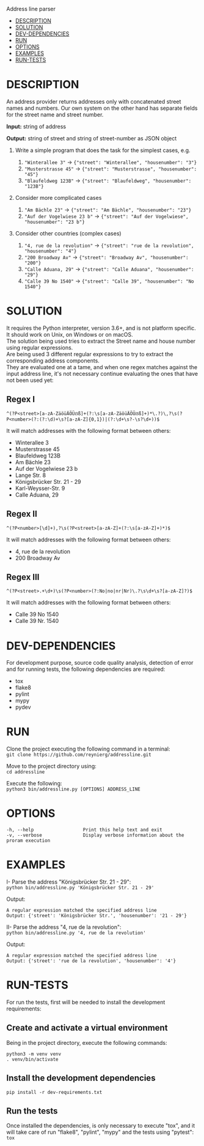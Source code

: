 Address line parser

- [DESCRIPTION](#description)
- [SOLUTION](#solution)
- [DEV-DEPENDENCIES](#dev-dependencies)  
- [RUN](#run)
- [OPTIONS](#options)
- [EXAMPLES](#examples)
- [RUN-TESTS](#run-tests)

# DESCRIPTION

An address provider returns addresses only with concatenated street names and numbers. Our own system on the other hand has separate fields for the street name and street number.

**Input:** string of address

**Output:** string of street and string of street-number as JSON object

1. Write a simple program that does the task for the simplest cases, e.g.
   1. `"Winterallee 3"` -> `{"street": "Winterallee", "housenumber": "3"}`
   1. `"Musterstrasse 45"` -> `{"street": "Musterstrasse", "housenumber": "45"}`
   1. `"Blaufeldweg 123B"` -> `{"street": "Blaufeldweg", "housenumber": "123B"}`

2. Consider more complicated cases
   1. `"Am Bächle 23"` -> `{"street": "Am Bächle", "housenumber": "23"}`
   1. `"Auf der Vogelwiese 23 b"` -> `{"street": "Auf der Vogelwiese", "housenumber": "23 b"}`

3. Consider other countries (complex cases)
   1. `"4, rue de la revolution"` -> `{"street": "rue de la revolution", "housenumber": "4"}`
   1. `"200 Broadway Av"` -> `{"street": "Broadway Av", "housenumber": "200"}`
   1. `"Calle Aduana, 29"` -> `{"street": "Calle Aduana", "housenumber": "29"}`
   1. `"Calle 39 No 1540"` -> `{"street": "Calle 39", "housenumber": "No 1540"}`

# SOLUTION

It requires the Python interpreter, version 3.6+, and is not platform specific. It should work on Unix, 
on Windows or on macOS.\
The solution being used tries to extract the Street name and house number using regular expressions.\
Are being used 3 different regular expressions to try to extract the corresponding address components.\
They are evaluated one at a tame, and when one regex matches against the input address line, it's not necessary 
continue evaluating the ones that have not been used yet:

## Regex I

`^(?P<street>[a-zA-ZäöüÄÖÜẞß]+(?:\s[a-zA-ZäöüÄÖÜẞß]+)*\.?)\,?\s(?P<number>(?:(?:\d)+\s?[a-zA-Z]{0,1})|(?:\d+\s?-\s?\d+))$`

It will match addresses with the following format between others:
- Winterallee 3
- Musterstrasse 45
- Blaufeldweg 123B
- Am Bächle 23
- Auf der Vogelwiese 23 b
- Lange Str. 8
- Königsbrücker Str. 21 - 29
- Karl-Weysser-Str. 9
- Calle Aduana, 29

## Regex II

`^(?P<number>[\d]+),?\s(?P<street>[a-zA-Z]+(?:\s[a-zA-Z]+)*)$`

It will match addresses with the following format between others:
- 4, rue de la revolution
- 200 Broadway Av

## Regex III

`^(?P<street>.+\d+)\s(?P<number>(?:No|no|nr|Nr)\.?\s\d+\s?[a-zA-Z]?)$`

It will match addresses with the following format between others:
- Calle 39 No 1540
- Calle 39 Nr. 1540  

# DEV-DEPENDENCIES

For development purpose, source code quality analysis, detection of error and for running tests, 
the following dependencies are required:

- tox
- flake8
- pylint
- mypy
- pydev

# RUN
Clone the project executing the following command in a terminal:\
`git clone https://github.com/reynierg/addressline.git`

Move to the project directory using:\
`cd addressline`

Execute the following:\
`python3 bin/addressline.py [OPTIONS] ADDRESS_LINE`

# OPTIONS
    -h, --help                  Print this help text and exit
    -v, --verbose               Display verbose information about the proram execution

# EXAMPLES
I- Parse the address "Königsbrücker Str. 21 - 29":\
`python bin/addressline.py 'Königsbrücker Str. 21 - 29'`
  
Output:
```
A regular expression matched the specified address line
Output: {'street': 'Königsbrücker Str.', 'housenumber': '21 - 29'}
```

II- Parse the address "4, rue de la revolution":\
`python bin/addressline.py '4, rue de la revolution'`
  
Output:
```
A regular expression matched the specified address line
Output: {'street': 'rue de la revolution', 'housenumber': '4'}
```

# RUN-TESTS

For run the tests, first will be needed to install the development requirements:
## Create and activate a virtual environment
Being in the project directory, execute the following commands:
```
python3 -m venv venv
. venv/bin/activate
```

## Install the development dependencies
`pip install -r dev-requirements.txt`

## Run the tests
Once installed the dependencies, is only necessary to execute "tox", and it will take care of run 
"flake8", "pylint", "mypy" and the tests using "pytest":\
`tox`
